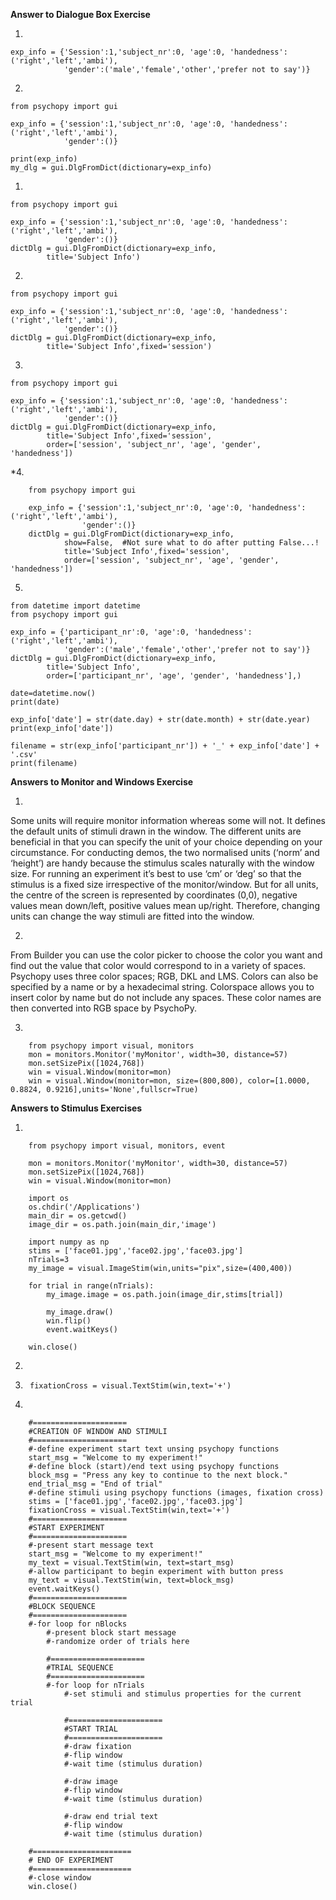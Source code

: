 **Answer to Dialogue Box Exercise**

1. 

    exp_info = {'Session':1,'subject_nr':0, 'age':0, 'handedness':('right','left','ambi'), 
                'gender':('male','female','other','prefer not to say')}

2. 

    from psychopy import gui

    exp_info = {'session':1,'subject_nr':0, 'age':0, 'handedness':('right','left','ambi'), 
                'gender':()}

    print(exp_info)
    my_dlg = gui.DlgFromDict(dictionary=exp_info)

1. 

    from psychopy import gui

    exp_info = {'session':1,'subject_nr':0, 'age':0, 'handedness':('right','left','ambi'), 
                'gender':()}
    dictDlg = gui.DlgFromDict(dictionary=exp_info,
            title='Subject Info')
                  
2. 

    from psychopy import gui

    exp_info = {'session':1,'subject_nr':0, 'age':0, 'handedness':('right','left','ambi'), 
                'gender':()}
    dictDlg = gui.DlgFromDict(dictionary=exp_info,
            title='Subject Info',fixed='session')
        
3. 

    from psychopy import gui

    exp_info = {'session':1,'subject_nr':0, 'age':0, 'handedness':('right','left','ambi'), 
                'gender':()}
    dictDlg = gui.DlgFromDict(dictionary=exp_info,
            title='Subject Info',fixed='session',
            order=['session', 'subject_nr', 'age', 'gender', 'handedness'])
            
*4. 

        from psychopy import gui

        exp_info = {'session':1,'subject_nr':0, 'age':0, 'handedness':('right','left','ambi'), 
                    'gender':()}
        dictDlg = gui.DlgFromDict(dictionary=exp_info,
                show=False,  #Not sure what to do after putting False...!
                title='Subject Info',fixed='session',
                order=['session', 'subject_nr', 'age', 'gender', 'handedness'])

5.

    from datetime import datetime
    from psychopy import gui

    exp_info = {'participant_nr':0, 'age':0, 'handedness':('right','left','ambi'), 
                'gender':('male','female','other','prefer not to say')}
    dictDlg = gui.DlgFromDict(dictionary=exp_info,
            title='Subject Info',
            order=['participant_nr', 'age', 'gender', 'handedness'],)

    date=datetime.now()
    print(date)

    exp_info['date'] = str(date.day) + str(date.month) + str(date.year)
    print(exp_info['date'])

    filename = str(exp_info['participant_nr']) + '_' + exp_info['date'] + '.csv'
    print(filename)     
    
**Answers to Monitor and Windows Exercise**

1. 

Some units will require monitor information whereas some will not. It defines the default units of stimuli drawn in the window. The different units are beneficial in that you can specify the unit of your choice depending on your circumstance. For conducting demos, the two normalised units (‘norm’ and ‘height’) are handy because the stimulus scales naturally with the window size. For running an experiment it’s best to use ‘cm’ or ‘deg’ so that the stimulus is a fixed size irrespective of the monitor/window. But for all units, the centre of the screen is represented by coordinates (0,0), negative values mean down/left, positive values mean up/right. Therefore, changing units can change the way stimuli are fitted into the window. 

2. 

From Builder you can use the color picker to choose the color you want and find out the value that color would correspond to in a variety of spaces. Psychopy uses three color spaces; RGB, DKL and LMS. Colors can also be specified by a name or by a hexadecimal string.
Colorspace allows you to insert color by name but do not include any spaces. These color names are then converted into RGB space by PsychoPy.

3. 
     
         
 
        from psychopy import visual, monitors
        mon = monitors.Monitor('myMonitor', width=30, distance=57)
        mon.setSizePix([1024,768])
        win = visual.Window(monitor=mon)
        win = visual.Window(monitor=mon, size=(800,800), color=[1.0000, 0.8824, 0.9216],units='None',fullscr=True)
    
**Answers to Stimulus Exercises**

1. 

        from psychopy import visual, monitors, event

        mon = monitors.Monitor('myMonitor', width=30, distance=57)
        mon.setSizePix([1024,768])
        win = visual.Window(monitor=mon) 

        import os
        os.chdir('/Applications')
        main_dir = os.getcwd() 
        image_dir = os.path.join(main_dir,'image')

        import numpy as np 
        stims = ['face01.jpg','face02.jpg','face03.jpg'] 
        nTrials=3 
        my_image = visual.ImageStim(win,units="pix",size=(400,400))

        for trial in range(nTrials): 
            my_image.image = os.path.join(image_dir,stims[trial])

            my_image.draw() 
            win.flip() 
            event.waitKeys() 

        win.close()

2. 
3.
        fixationCross = visual.TextStim(win,text='+')
4.

        #=====================
        #CREATION OF WINDOW AND STIMULI
        #=====================
        #-define experiment start text unsing psychopy functions
        start_msg = "Welcome to my experiment!"
        #-define block (start)/end text using psychopy functions
        block_msg = "Press any key to continue to the next block."
        end_trial_msg = "End of trial"
        #-define stimuli using psychopy functions (images, fixation cross)
        stims = ['face01.jpg','face02.jpg','face03.jpg']
        fixationCross = visual.TextStim(win,text='+')
        #=====================
        #START EXPERIMENT
        #=====================
        #-present start message text
        start_msg = "Welcome to my experiment!"
        my_text = visual.TextStim(win, text=start_msg)
        #-allow participant to begin experiment with button press
        my_text = visual.TextStim(win, text=block_msg)
        event.waitKeys()
        #=====================
        #BLOCK SEQUENCE
        #=====================
        #-for loop for nBlocks
            #-present block start message
            #-randomize order of trials here

            #=====================
            #TRIAL SEQUENCE
            #=====================    
            #-for loop for nTrials
                #-set stimuli and stimulus properties for the current trial

                #=====================
                #START TRIAL
                #=====================  
                #-draw fixation
                #-flip window
                #-wait time (stimulus duration)

                #-draw image
                #-flip window
                #-wait time (stimulus duration)

                #-draw end trial text
                #-flip window
                #-wait time (stimulus duration)

        #======================
        # END OF EXPERIMENT
        #======================        
        #-close window
        win.close()
